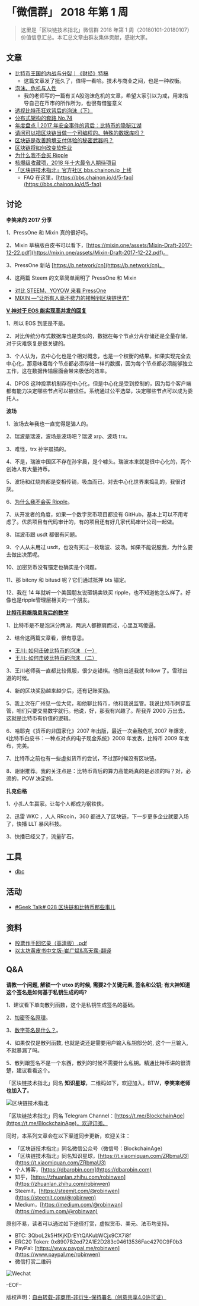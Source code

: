# 「微信群」 2018 年第 1 周

> 这里是「区块链技术指北」微信群 2018 年第 1 周（20180101-20180107）价值信息汇总。本汇总文章由群友集体贡献，感谢大家。

## 文章

* [比特币王国的内战与分裂｜《财经》特稿](https://mp.weixin.qq.com/s/NDQjhfzZDPZ8AolnpW-QAA)
    - 这篇文章发了挺久了，值得一看哈。技术与商业之间，也是一种权衡。
* [泡沫、危机与人性](https://mp.weixin.qq.com/s/F7NX4wSKvDZ4DjwnM0gTwQ)
    - 我的老师写的一篇有关A股泡沫危机的文章，希望大家引以为戒，用来指导自己在币市的所作所为，也很有借鉴意义
* [透视比特币狂欢背后的泡沫（下）](https://mp.weixin.qq.com/s/MLmfQpoLNctD_nvavMf9Tw)
* [分布式架构的套路 No.74](https://mp.weixin.qq.com/s/vJJWpIZ-bTzVl9E3wPLlEw)
* [年度盘点 | 2017 年安全事件的背后：比特币的隐秘江湖](http://www.freebuf.com/news/158454.html)
* [请问可以把区块链当做一个可编程的、特殊的数据库吗？](https://www.bitask.org/question/541)
* [区块链是改善跨境支付体验的秘密武器吗？](http://mp.weixin.qq.com/s/Jp9ZnnSEUHk16y95yHg0Pg)
* [区块链将如何改变软件业](http://blog.eosdata.io/index.php/2017/12/28/qu-kuai-lian-jiang-ru-he-gai-bian-ruan-jian-ye/)
* [为什么我不会买 Ripple](http://mp.weixin.qq.com/s/QNIAl4cIa2XkITwg_bXt-A)
* [核爆级收藏项，2018 年十大最令人期待项目](https://mp.weixin.qq.com/s/fe0JJ3a92b5Jvd1S1ergTA)
* [「区块链技术指北」官方社区 bbs.chainon.io 上线](https://mp.weixin.qq.com/s/OUW4K5C4C1IN0Pld5UScdw)
    - FAQ 在这里，[https://bbs.chainon.io/d/5-faq](https://bbs.chainon.io/d/5-faq)

## 讨论

**李笑来的 2017 分享**

1、PressOne 和 Mixin 真的很好吗。

2、Mixin 草稿版白皮书可以看下，[https://mixin.one/assets/Mixin-Draft-2017-12-22.pdf](https://mixin.one/assets/Mixin-Draft-2017-12-22.pdf)。

3、PressOne 新站 [https://b.network/cn](https://b.network/cn)。

4、这两篇 Steem 的文章简单阐明了 PressOne 和 Mixin

* [对比 STEEM、YOYOW 来看 PressOne](https://steemit.com/cn/@yellowbird/steem-yoyow-pressone)
* [MIXIN —“让所有人毫不费力的接触到区块链世界”](https://steemit.com/cn/@yanqingmu/mixin)

**[V 神对于 EOS 能实现高并发的回复](http://blog.eosdata.io/index.php/2017/07/30/v-shen-dui-yueos-neng-shi-xian-gao-bing-fa-de-hui/)**

1、所以 EOS 到底是不是。

2、对比传统分布式数据库也是类似的，数据在每个节点分片存储还是全量存储，对于灾难恢复是很关键的。

3、个人认为，去中心化也是个相对概念，也是一个权衡的结果。如果实现完全去中心化，那意味着每个节点都必须存储一样的数据，因为每个节点都必须能够独立工作，这在数据传输层面会带来极低的效率。

4、DPOS 这种投票机制存在中心化，但是中心化是受到控制的，因为每个客户端都有能力决定哪些节点可以被信任。系统通过公平选举，决定哪些节点可以成为委托人。

**波场**

1、波场去年我也一直觉得是骗人的。

2、瑞波是瑞波，波场是波场吧？瑞波 xrp、波场 trx。

3、难怪，trx 孙宇晨搞的。

4、不是，瑞波中国区不存在孙宇晨，是个噱头。瑞波本来就是很中心化的，两个创始人有大量持币。

5、波场和红烧肉都是变相传销，吸血而已，对去中心化世界来捣乱的，我很讨厌。

6、[为什么我不会买 Ripple](http://mp.weixin.qq.com/s/QNIAl4cIa2XkITwg_bXt-A)。

7、从开发者的角度，如果一个数字货币项目都没有 GitHub，基本上可以不用考虑了。优质项目有代码审计的，有的项目还有好几家代码审计公司一起做。

8、瑞波币跟 usdt 都很有问题。

9、个人从未用过 usdt，也没有买过一枚瑞波、波场。如果不能说服我，为什么要去做出决策呢。

10、加密货币没有锚定也确实是个问题。

11、那 bitcny 和 bitusd 呢？它们通过抵押 bts 锚定。

12、我在 14 年就听一个美国朋友说砸锅卖铁买 ripple，也不知道他怎么样了。好像也是ripple管理层相关的一个朋友。

**[比特币耗能隐患背后的数学](http://mp.weixin.qq.com/s/Kabmi7gq9AqheuSFrMGSYw)**

1、比特币是不是泡沫分两派，两派人都擦肩而过，心里互骂傻逼。

2、结合这两篇文章看，很有意思。

* [王川: 如何击破比特币的泡沫 （一）](https://mp.weixin.qq.com/s/3ShpOgz6eDwdc69oPiugew)
* [王川: 如何击破比特币的泡沫 （二）](https://mp.weixin.qq.com/s/hTU5VhcwooTMwYVcET4ctw)

3、王川老师我一直都比较佩服，很少走错棋。他刚出道我就 follow 了。雪球出道的时候。

4、新的区块奖励越来越少后，还有记账奖励。

5、我上次在广州见一位大佬，和他聊比特币，他和我说监管。我说比特币刺穿监管，咱们只要交易数字就行。他说，好，那我有兴趣了。帮我弄 2000 万出去。这就是比特币有价值的逻辑。

6、哈耶克《货币的非国家化》2007 年出版，最近一次金融危机 2007 年爆发，《比特币白皮书：一种点对点的电子现金系统》2008 年发表，比特币 2009 年发布，完美。

7、比特币之前也有一些虚拟货币的尝试，不过那时候没有区块链。

8、谢谢推荐。我的关注点是：比特币背后的算力高能耗真的是必须的吗？对，必须的，POW 决定的。

**扎克伯格**

1、小扎人生赢家。让每个人都成为钢铁侠。

2、迅雷 WKC ，人人 RRcoin，360 都进入了区块链，下一步更多企业就要入场了，快播 LLT 暴风科技。

3、快播已经又了，流量矿石。

## 工具

* [dbc](https://github.com/halfss/dbc)

## 活动

* [#Geek Talk# 028 区块链和比特币那些事儿](https://mp.weixin.qq.com/s/UkZU2soEGvQMW7adiGm4RQ)

## 资料

* [股票作手回忆录（高清版）.pdf](https://git.io/vNkCX)
* [以太坊黄皮书中文版-崔广斌&高天露-翻译](https://git.io/vNkC1)

## Q&A

**请教一个问题,  解锁一个 utxo 的时候, 需要2个关键元素, 签名和公钥; 有大神知道这个签名是如何基于私钥生成的吗?**

1、建议看下单向散列函数，这个是私钥生成签名的基础。

2、[加密签名原理](http://blog.psjay.com/posts/sign-method-and-principle/)。

3、[数字签名是什么？](http://www.ruanyifeng.com/blog/2011/08/what_is_a_digital_signature.html)。

4、如果仅仅是散列函数, 也就是说还是需要用户输入私钥部分的, 这个一旦输入, 不就暴漏了吗。

5、散列跟签名不是一个东西，散列的时候不需要什么私钥。精通比特币讲的很清楚，建议看看这个。

「区块链技术指北」同名 **知识星球**，二维码如下，欢迎加入。BTW，**李笑来老师也加入了**。

![区块链技术指北](https://i.imgur.com/pQxlDqF.jpg)

「区块链技术指北」同名 Telegram Channel：[https://t.me/BlockchainAge](https://t.me/BlockchainAge)，欢迎订阅。

同时，本系列文章会在以下渠道同步更新，欢迎关注：

* 「区块链技术指北」同名微信公众号（微信号：BlockchainAge）
* 「区块链技术指北」同名知识星球，[https://t.xiaomiquan.com/ZRbmaU3](https://t.xiaomiquan.com/ZRbmaU3)
* 个人博客，[https://dbarobin.com](https://dbarobin.com)
* 知乎，[https://zhuanlan.zhihu.com/robinwen](https://zhuanlan.zhihu.com/robinwen)
* Steemit，[https://steemit.com/@robinwen](https://steemit.com/@robinwen)
* Medium，[https://medium.com/@robinwan](https://medium.com/@robinwan)

原创不易，读者可以通过如下途径打赏，虚拟货币、美元、法币均支持。

* BTC: 3QboL2k5HfKjKDrEYtQAKubWCjx9CX7i8f
* ERC20 Token: 0x8907B2ed72A1E2D283c04613536Fac4270C9F0b3
* PayPal: [https://www.paypal.me/robinwen](https://www.paypal.me/robinwen)
* 微信打赏二维码

![Wechat](https://i.imgur.com/SzoNl5b.jpg)

–EOF–

版权声明：[自由转载-非商用-非衍生-保持署名（创意共享4.0许可证）](http://creativecommons.org/licenses/by-nc-nd/4.0/deed.zh)
